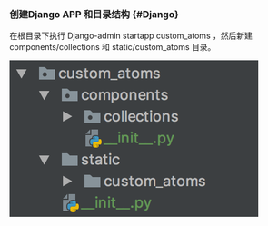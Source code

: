 ### 创建Django APP 和目录结构 {#Django}

在根目录下执行 Django-admin startapp custom_atoms ，然后新建 components/collections 和 static/custom_atoms 目录。

![](../assets/31.png)
